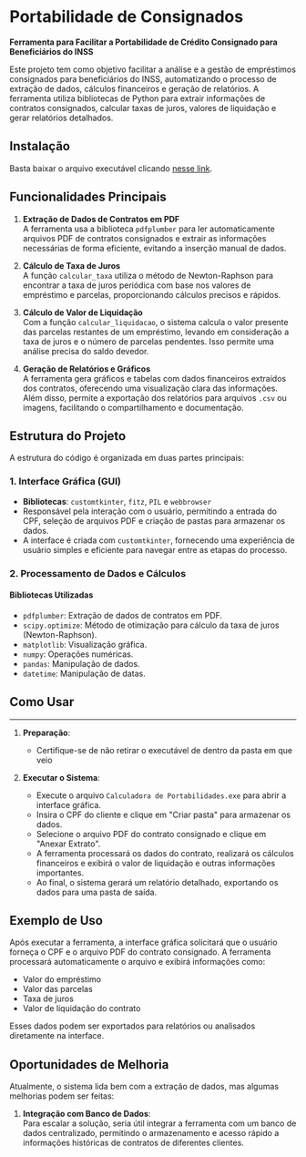 
# Portabilidade de Consignados

**Ferramenta para Facilitar a Portabilidade de Crédito Consignado para Beneficiários do INSS**

Este projeto tem como objetivo facilitar a análise e a gestão de empréstimos consignados para beneficiários do INSS, automatizando o processo de extração de dados, cálculos financeiros e geração de relatórios. A ferramenta utiliza bibliotecas de Python para extrair informações de contratos consignados, calcular taxas de juros, valores de liquidação e gerar relatórios detalhados.

## Instalação
Basta baixar o arquivo executável clicando [nesse link](https://drive.google.com/uc?export=download&id=1if7chOCXt7ZGDe0lU9ah-nV8U8MG5_XB).

## Funcionalidades Principais

1. **Extração de Dados de Contratos em PDF**  
   A ferramenta usa a biblioteca `pdfplumber` para ler automaticamente arquivos PDF de contratos consignados e extrair as informações necessárias de forma eficiente, evitando a inserção manual de dados.

2. **Cálculo de Taxa de Juros**  
   A função `calcular_taxa` utiliza o método de Newton-Raphson para encontrar a taxa de juros periódica com base nos valores de empréstimo e parcelas, proporcionando cálculos precisos e rápidos.

3. **Cálculo de Valor de Liquidação**  
   Com a função `calcular_liquidacao`, o sistema calcula o valor presente das parcelas restantes de um empréstimo, levando em consideração a taxa de juros e o número de parcelas pendentes. Isso permite uma análise precisa do saldo devedor.

4. **Geração de Relatórios e Gráficos**  
   A ferramenta gera gráficos e tabelas com dados financeiros extraídos dos contratos, oferecendo uma visualização clara das informações. Além disso, permite a exportação dos relatórios para arquivos `.csv` ou imagens, facilitando o compartilhamento e documentação.

## Estrutura do Projeto

A estrutura do código é organizada em duas partes principais:

### 1. Interface Gráfica (GUI)
- **Bibliotecas**: `customtkinter`, `fitz`, `PIL` e `webbrowser`
- Responsável pela interação com o usuário, permitindo a entrada do CPF, seleção de arquivos PDF e criação de pastas para armazenar os dados.
- A interface é criada com `customtkinter`, fornecendo uma experiência de usuário simples e eficiente para navegar entre as etapas do processo.


### 2. Processamento de Dados e Cálculos

#### **Bibliotecas Utilizadas**

- `pdfplumber`: Extração de dados de contratos em PDF.
- `scipy.optimize`: Método de otimização para cálculo da taxa de juros (Newton-Raphson).
- `matplotlib`: Visualização gráfica.
- `numpy`: Operações numéricas.
- `pandas`: Manipulação de dados.
- `datetime`: Manipulação de datas.

## Como Usar
---
1. **Preparação**:
   - Certifique-se de não retirar o executável de dentro da pasta em que veio

2. **Executar o Sistema**:
   - Execute o arquivo `Calculadora de Portabilidades.exe` para abrir a interface gráfica.
   - Insira o CPF do cliente e clique em "Criar pasta" para armazenar os dados.
   - Selecione o arquivo PDF do contrato consignado e clique em "Anexar Extrato".
   - A ferramenta processará os dados do contrato, realizará os cálculos financeiros e exibirá o valor de liquidação e outras informações importantes.
   - Ao final, o sistema gerará um relatório detalhado, exportando os dados para uma pasta de saída.

## Exemplo de Uso

Após executar a ferramenta, a interface gráfica solicitará que o usuário forneça o CPF e o arquivo PDF do contrato consignado. A ferramenta processará automaticamente o arquivo e exibirá informações como:

- Valor do empréstimo
- Valor das parcelas
- Taxa de juros
- Valor de liquidação do contrato

Esses dados podem ser exportados para relatórios ou analisados diretamente na interface.

## Oportunidades de Melhoria

Atualmente, o sistema lida bem com a extração de dados, mas algumas melhorias podem ser feitas:

1. **Integração com Banco de Dados**:  
   Para escalar a solução, seria útil integrar a ferramenta com um banco de dados centralizado, permitindo o armazenamento e acesso rápido a informações históricas de contratos de diferentes clientes.
